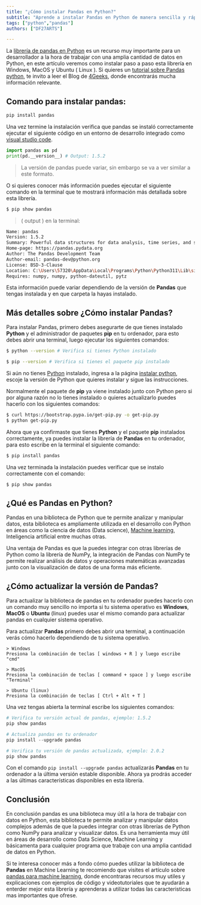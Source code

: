 ```yaml
---
title: "¿Cómo instalar Pandas en Python?"
subtitle: "Aprende a instalar Pandas en Python de manera sencilla y rápida. Sigue nuestra guía paso a paso para configurar correctamente Pandas."
tags: ["python","pandas"]
authors: ["DF27ARTS"]

---
```


La [librería de pandas en Python](https://4geeks.com/es/lesson/pandas-en-python) es un recurso muy importante para un desarrollador a la hora de trabajar con una amplia cantidad de datos en Python, en este artículo veremos como instalar paso a paso esta librería en Windows, MacOS y Ubuntu ( Linux ). Si quieres un [tutorial sobre Pandas python](https://4geeks.com/es/interactive-exercise/tutorial-pandas-para-machine-learning), te invito a leer el Blog de [4Geeks](https://4geeks.com/), donde encontrarás mucha información relevante.

## Comando para instalar pandas:

```bash
pip install pandas
```

Una vez termine la instalación verifica que pandas se instaló correctamente ejecutar el siguiente código en un entorno de desarrollo integrado como [visual studio code](https://code.visualstudio.com/docs).

```py
import pandas as pd
print(pd.__version__) # Output: 1.5.2
```

> La versión de pandas puede variar, sin embargo se va a ver similar a este formato.

O si quieres conocer más información puedes ejecutar el siguiente comando en la terminal que te mostrará información más detallada sobre esta librería.

```bash
$ pip show pandas
```

> ( output ) en la terminal:


```bash
Name: pandas
Version: 1.5.2
Summary: Powerful data structures for data analysis, time series, and statistics
Home-page: https://pandas.pydata.org
Author: The Pandas Development Team
Author-email: pandas-dev@python.org
License: BSD-3-Clause
Location: C:\Users\57320\AppData\Local\Programs\Python\Python311\Lib\site-packages
Requires: numpy, numpy, python-dateutil, pytz
```

Esta información puede variar dependiendo de la versión de **Pandas** que tengas instalada y en que carpeta la hayas instalado.

## Más detalles sobre ¿Cómo instalar Pandas?

Para instalar Pandas, primero debes asegurarte de que tienes instalado **Python** y el administrador de paquetes **pip** en tu ordenador, para esto debes abrir una terminal, luego ejecutar los siguientes comandos:

```bash
$ python --version # Verifica si tienes Python instalado

$ pip --version # Verifica si tienes el paquete pip instalado
```

Si aún no tienes [Python](https://4geeks.com/es/lesson/que-es-python-tutorial) instalado, ingresa a la página [instalar python](https://www.python.org/downloads/), escoje la versión de Python que quieres instalar y sigue las instrucciones.

Normalmente el paquete de **pip** ya viene instalado junto con Python pero si por alguna razón no lo tienes instalado o quieres actualizarlo puedes hacerlo con los siguientes comandos: 

```bash
$ curl https://bootstrap.pypa.io/get-pip.py -o get-pip.py
$ python get-pip.py
```

Ahora que ya confirmaste que tienes **Python** y el paquete **pip** instalados correctamente, ya puedes instalar la librería de **Pandas** en tu ordenador, para esto escribe en la terminal el siguiente comando:

```bash
$ pip install pandas
```

Una vez terminada la instalación puedes verificar que se instalo correctamente con el comando:

```bash
$ pip show pandas
```

## ¿Qué es Pandas en Python?

Pandas en una biblioteca de Python que te permite analizar y manipular datos, esta biblioteca es ampliamente utilizada en el desarrollo con Python en áreas como la ciencia de datos (Data science), [Machine learning](https://4geeksacademy.com/us/machine-learning-engineer/machine-learning-engineer), Inteligencia artificial entre muchas otras. 

Una ventaja de Pandas es que la puedes integrar con otras librerías de Python como la librería de NumPy, la integración de Pandas con NumPy te permite realizar análisis de datos y operaciones matemáticas avanzadas junto con la visualización de datos de una forma más eficiente.

## ¿Cómo actualizar la versión de Pandas?

Para actualizar la biblioteca de pandas en tu ordenador puedes hacerlo con un comando muy sencillo no importa si tu sistema operativo es **Windows**, **MacOS** o **Ubuntu** (linux) puedes usar el mismo comando para actualizar pandas en cualquier sistema operativo.

Para actualizar **Pandas** primero debes abrir una terminal, a continuación verás cómo hacerlo dependiendo de tu sistema operativo.

```
> Windows
Presiona la combinación de teclas [ windows + R ] y luego escribe "cmd"

> MacOS
Presiona la combinación de teclas [ command + space ] y luego escribe "Terminal"

> Ubuntu (linux)
Presiona la combinación de teclas [ Ctrl + Alt + T ]
```

Una vez tengas abierta la terminal escribe los siguientes comandos:

```py
# Verifica tu versión actual de pandas, ejemplo: 1.5.2
pip show pandas

# Actualiza pandas en tu ordenador
pip install --upgrade pandas

# Verifica tu versión de pandas actualizada, ejemplo: 2.0.2
pip show pandas
```

Con el comando `pip install --upgrade pandas` actualizarás **Pandas** en tu ordenador a la última versión estable disponible. Ahora ya prodrás acceder a las últimas características disponibles en esta librería.

## Conclusión

En conclusión pandas es una biblioteca muy útil a la hora de trabajar con datos en Python, esta biblioteca te permite analizar y manipular datos complejos además de que la puedes integrar con otras librerías de Python como NumPy para analizar y visualizar datos. Es una herramienta muy útil en áreas de desarrollo como Data Science, Machine Learning y básicamenta para cualquier programa que trabaje con una amplia cantidad de datos en Python.

Si te interesa conocer más a fondo cómo puedes utilizar la biblioteca de **Pandas** en Machine Learning te recomiendo que visites el artículo sobre [pandas para machine learning](https://4geeks.com/es/interactive-exercise/tutorial-pandas-para-machine-learning), donde encontraras recursos muy utiles y explicaciones con ejemplos de código y videotutoriales que te ayudarán a enterder mejor esta librería y aprenderas a utilizar todas las caracteristicas mas importantes que ofrese.

